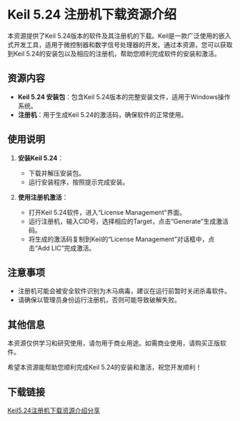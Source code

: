 # Keil 5.24 注册机下载资源介绍

本资源提供了Keil 5.24版本的软件及其注册机的下载。Keil是一款广泛使用的嵌入式开发工具，适用于微控制器和数字信号处理器的开发。通过本资源，您可以获取到Keil 5.24的安装包以及相应的注册机，帮助您顺利完成软件的安装和激活。

## 资源内容

- **Keil 5.24 安装包**：包含Keil 5.24版本的完整安装文件，适用于Windows操作系统。
- **注册机**：用于生成Keil 5.24的激活码，确保软件的正常使用。

## 使用说明

1. **安装Keil 5.24**：
   - 下载并解压安装包。
   - 运行安装程序，按照提示完成安装。

2. **使用注册机激活**：
   - 打开Keil 5.24软件，进入“License Management”界面。
   - 运行注册机，输入CID号，选择相应的Target，点击“Generate”生成激活码。
   - 将生成的激活码复制到Keil的“License Management”对话框中，点击“Add LIC”完成激活。

## 注意事项

- 注册机可能会被安全软件识别为木马病毒，建议在运行前暂时关闭杀毒软件。
- 请确保以管理员身份运行注册机，否则可能导致破解失败。

## 其他信息

本资源仅供学习和研究使用，请勿用于商业用途。如需商业使用，请购买正版软件。

希望本资源能帮助您顺利完成Keil 5.24的安装和激活，祝您开发顺利！

## 下载链接

[Keil5.24注册机下载资源介绍分享](https://pan.quark.cn/s/8445bbde1ec5)